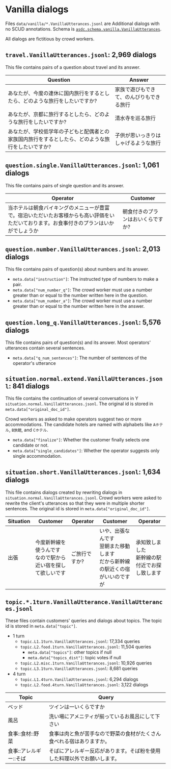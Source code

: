 
# Vanilla dialogs

Files ``data/vanilla/*.VanillaUtterances.jsonl`` are Additional dialogs with no SCUD annotations.
Schema is [``asdc.schema.vanilla.VanillaUtterances``](asdc/schema/vanilla.py).

All dialogs are fictitious by crowd workers.

## ``travel.VanillaUtterances.jsonl``: 2,969 dialogs

This file contains pairs of a question about travel and its answer.

| Question | Answer |
| --- | --- |
| あなたが、今度の連休に国内旅行をするとしたら、どのような旅行をしたいですか? | 家族で遊びもできて、のんびりもできる旅行 |
| あなたが、京都に旅行するとしたら、どのような旅行をしたいですか? | 清水寺を巡る旅行|
| あなたが、学校低学年の子どもと配偶者との家族国内旅行をするとしたら、どのような旅行をしたいですか? | 子供が思いっきりはしゃげるような旅行|

## ``question.single.VanillaUtterances.jsonl``: 1,061 dialogs

This file contains pairs of single question and its answer.

| Operator | Customer |
| --- | --- |
| 当ホテルは朝食バイキングのメニューが豊富で。宿泊いただいたお客様からも高い評価をいただいております。お食事付きのプランはいかがでしょうか | 朝食付きのプランはおいくらですか?|

## ``question.number.VanillaUtterances.jsonl``: 2,013 dialogs

This file contains pairs of question(s) about numbers and its answer.

- ``meta.data["instruction"]``: The instructed type of numbers to make a pair.
- ``meta.data["num_number_q"]``: The crowd worker must use a number greater than or equal to the number written here in the question.
- ``meta.data["num_number_a"]``: The crowd worker must use a number greater than or equal to the number written here in the answer.

## ``question.long_q.VanillaUtterances.jsonl``: 5,576 dialogs

This file contains pairs of question(s) and its answer.
Most operators' utterances contain several sentences.

- ``meta.data["q_num_sentences"]``: The number of sentences of the operator's utterance

## ``situation.normal.extend.VanillaUtterances.jsonl``: 841 dialogs

This file contains the continuation of several conversations in Y ``situation.normal.VanillaUtterances.jsonl``.
The original id is stored in ``meta.data["original_doc_id"]``.

Crowd workers as asked to make operators suggest two or more accommodations.
The candidate hotels are named with alphabets like ``Aホテル``, ``B旅館``, and ``Cホテル``.

- ``meta.data["finalize"]``: Whether the customer finally selects one candidate or not.
- ``meta.data["single_candidates"]``: Whether the operator suggests only single accommodation.

## ``situation.short.VanillaUtterances.jsonl``: 1,634 dialogs

This file contains dialogs created by rewriting dialogs in ``situation.normal.VanillaUtterances.jsonl``.
Crowd workers were asked to rewrite the client's utterances so that they were in multiple shorter sentences.
The original id is stored in ``meta.data["original_doc_id"]``.

| Situation | Customer | Operator | Customer | Operator |
| --- | --- | --- | --- | --- |
| 出張 | 今度新幹線を使うんです<br>なので駅から近い宿を探して欲しいです |ご旅行ですか? | いや、出張なんです<br>翌朝また移動します<br>だから新幹線の駅近くの宿がいいのですが | 承知致しました<br>新幹線の駅付近でお探し致します|

## ``topic.*.1turn.VanillaUtterance.VanillaUtterances.jsonl``

These files contain customers' queries and dialogs about topics.
The topic id is stored in ``meta.data["topic"]``.

- 1 turn
    - ``topic.L1.1turn.VanillaUtterances.jsonl``: 17,334 queries
    - ``topic.L2.food.1turn.VanillaUtterances.jsonl``: 11,504 queries
        - ``meta.data["topics"]``: other topics if null
        - ``meta.data["topics_dist"]``: topic votes if null
    - ``topic.L2.misc.1turn.VanillaUtterances.jsonl``: 10,926 queries
    - ``topic.L3.1turn.VanillaUtterances.jsonl``: 8,681 queries
- 4 turn
    - ``topic.L1.4turn.VanillaUtterances.jsonl``: 6,294 dialogs
    - ``topic.L2.food.4turn.VanillaUtterances.jsonl``: 3,122 dialogs

| Topic | Query |
| --- | --- |
| ベッド | ツインは一いくらですか |
| 風呂 | 洗い場にアメニティが揃っているお風呂にして下さい |
| 食事::食材::野菜 | 食事は肉と魚が苦手なので野菜の食材がたくさん食べれる宿はありますか。|
| 食事::アレルギー::そば | そばにアレルギー反応があります。そば粉を使用した料理以外でお願いします。|/vanilla/topic.L2.food.4turn.VanillaUtterances.jsonl
